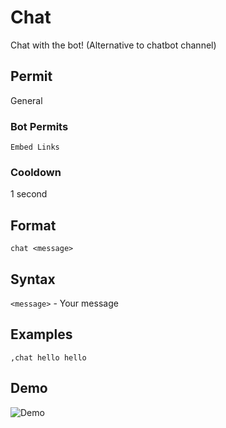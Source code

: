 # Chat
Chat with the bot! (Alternative to chatbot channel)

## Permit
General
### Bot Permits
`Embed Links`
### Cooldown
1 second
## Format
`chat <message>`
## Syntax
`<message>` - Your message
## Examples
`,chat hello hello`
## Demo 
![Demo](https://i.imgur.com/KpNiLJv.gif)

